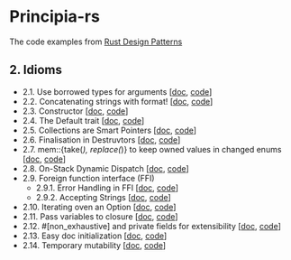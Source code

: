 # Principia-rs
The code examples from [Rust Design Patterns](https://rust-unofficial.github.io/patterns/intro.html)

## 2. Idioms
- 2.1. Use borrowed types for arguments [[doc](https://rust-unofficial.github.io/patterns/idioms/coercion-arguments.html), [code](./idioms_2_01/)]
- 2.2. Concatenating strings with format! [[doc](https://rust-unofficial.github.io/patterns/idioms/concat-format.html), [code](./idioms_2_02/)]
- 2.3. Constructor [[doc](https://rust-unofficial.github.io/patterns/idioms/ctor.html), [code](./idioms_2_03/)]
- 2.4. The Default trait [[doc](https://rust-unofficial.github.io/patterns/idioms/default.html), [code](./idioms_2_04/)]
- 2.5. Collections are Smart Pointers [[doc](https://rust-unofficial.github.io/patterns/idioms/deref.html), [code](./idioms_2_05/)]
- 2.6. Finalisation in Destruvtors [[doc](https://rust-unofficial.github.io/patterns/idioms/dtor-finally.html), [code](./idioms_2_06/)]
- 2.7. mem::{take(_), replace(_)} to keep owned values in changed enums [[doc](https://rust-unofficial.github.io/patterns/idioms/mem-replace.html), [code](./idioms_2_07/)]
- 2.8. On-Stack Dynamic Dispatch [[doc](), [code](./idioms_2_08/)]
- 2.9. Foreign function interface (FFI)
    - 2.9.1. Error Handling in FFI [[doc](https://rust-unofficial.github.io/patterns/idioms/ffi/errors.html), [code](./idioms_2_09_01/)]
    - 2.9.2. Accepting Strings [[doc](https://rust-unofficial.github.io/patterns/idioms/ffi/accepting-strings.html), [code](./idioms_2_09_02/)]
- 2.10. Iterating oven an Option [[doc](https://rust-unofficial.github.io/patterns/idioms/option-iter.html), [code](./idioms_2_10/)]
- 2.11. Pass variables to closure [[doc](https://rust-unofficial.github.io/patterns/idioms/pass-var-to-closure.html), [code](./idioms_2_11/)]
- 2.12. #[non_exhaustive] and private fields for extensibility [[doc](https://rust-unofficial.github.io/patterns/idioms/priv-extend.html), [code](./idioms_2_12/)]
- 2.13. Easy doc initialization [[doc](https://rust-unofficial.github.io/patterns/idioms/rustdoc-init.html), [code](./idioms_2_13/)]
- 2.14. Temporary mutability [[doc](https://rust-unofficial.github.io/patterns/idioms/temporary-mutability.html), [code](./idioms_2_14/)]